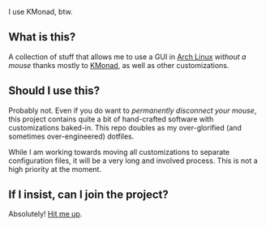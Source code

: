 I use KMonad, btw.

## What is this?
A collection of stuff that allows me to use a GUI in [Arch Linux](https://archlinux.org/) *without a mouse* thanks mostly to [KMonad](https://github.com/kmonad/kmonad), as well as other customizations.

## Should I use this?
Probably not. Even if you do want to *permanently disconnect your mouse*, this project contains quite a bit of hand-crafted software with customizations baked-in. This repo doubles as my over-glorified (and sometimes over-engineered) dotfiles.

While I am working towards moving all customizations to separate configuration files, it will be a very long and involved process. This is not a high priority at the moment.

## If I insist, can I join the project?
Absolutely! [Hit me up](https://ariel.ninja).

